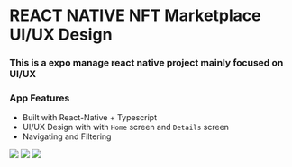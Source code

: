 # REACT NATIVE NFT Marketplace UI/UX Design

### This is a expo manage react native project mainly focused on UI/UX



### App Features
- Built with React-Native + Typescript 
- UI/UX Design with with `Home` screen and `Details` screen
- Navigating and Filtering

<img src="https://user-images.githubusercontent.com/79567044/163700273-d51b46c2-57fa-44ee-ada5-6d9bb6f6e8a5.jpg" width={480} height={720}/>

<img src="https://user-images.githubusercontent.com/79567044/163700275-e7261a67-7324-4b3c-a368-1675430d5cdc.jpg" width={480} height={720}/>


<img src="https://user-images.githubusercontent.com/79567044/163700278-5b48d857-8f22-45f2-acd0-956324a5d01b.jpg" width={480} height={720}/>

